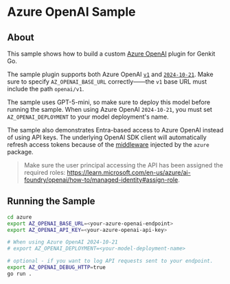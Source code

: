 # Azure OpenAI Sample

## About
This sample shows how to build a custom [Azure OpenAI](https://learn.microsoft.com/en-us/azure/ai-foundry/openai/overview) plugin for Genkit Go.

The sample plugin supports both Azure OpenAI [`v1`](https://learn.microsoft.com/en-us/azure/ai-foundry/openai/api-version-lifecycle?tabs=go) and [`2024-10-21`](https://learn.microsoft.com/en-us/azure/ai-foundry/openai/reference). Make sure to specify `AZ_OPENAI_BASE_URL` correctly——the `v1` base URL must include the path `openai/v1`. 

The sample uses GPT-5-mini, so make sure to deploy this model before running the sample. When using Azure OpenAI `2024-10-21`, you must set `AZ_OPENAI_DEPLOYMENT` to your model deployment's name.

The sample also demonstrates Entra-based access to Azure OpenAI instead of using API keys. The underlying OpenAI SDK client will automatically refresh access tokens because of the [middleware](https://github.com/openai/openai-go/blob/c5fd07f55034e2f14d3c3566d24973b903ad5761/azure/azure.go#L98) injected by the `azure` package.  

> Make sure the user principal accessing the API has been assigned the required roles: https://learn.microsoft.com/en-us/azure/ai-foundry/openai/how-to/managed-identity#assign-role.    

## Running the Sample
```bash
cd azure
export AZ_OPENAI_BASE_URL=<your-azure-openai-endpoint>
export AZ_OPENAI_API_KEY=<your-azure-openai-api-key>

# When using Azure OpenAI 2024-10-21
# export AZ_OPENAI_DEPLOYMENT=<your-model-deployment-name>

# optional - if you want to log API requests sent to your endpoint.
export AZ_OPENAI_DEBUG_HTTP=true
go run .
```
